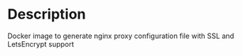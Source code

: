 # Description

Docker image to generate nginx proxy configuration file with SSL and LetsEncrypt support